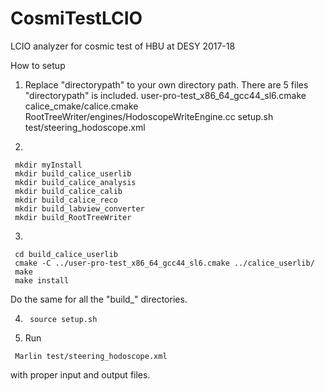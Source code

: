 # CosmiTestLCIO
LCIO analyzer for cosmic test of HBU at DESY 2017-18

How to setup
1. Replace "directorypath" to your own directory path. There are 5 files "directorypath" is included.
        user-pro-test_x86_64_gcc44_sl6.cmake
        calice_cmake/calice.cmake
        RootTreeWriter/engines/HodoscopeWriteEngine.cc
        setup.sh
        test/steering_hodoscope.xml

2.
```
 mkdir myInstall
 mkdir build_calice_userlib
 mkdir build_calice_analysis
 mkdir build_calice_calib
 mkdir build_calice_reco
 mkdir build_labview_converter
 mkdir build_RootTreeWriter
```
                   
3.
```
 cd build_calice_userlib
 cmake -C ../user-pro-test_x86_64_gcc44_sl6.cmake ../calice_userlib/
 make
 make install
```

   Do the same for all the "build_" directories.

4. ``` source setup.sh```

5. Run
```
 Marlin test/steering_hodoscope.xml
```
   with proper input and output files.

